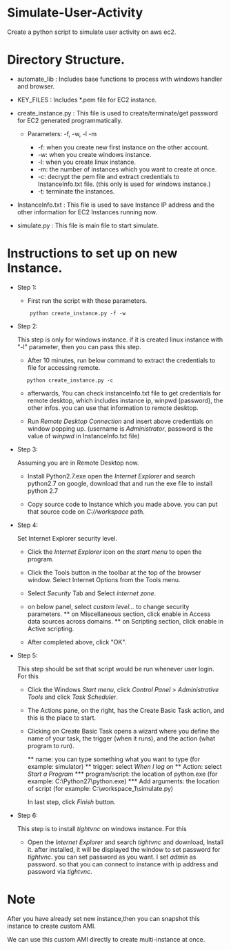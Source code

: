 # Simulate-User-Activity
Create a python script to simulate user activity on aws ec2.

# Directory Structure.

- automate_lib : Includes base functions to process with windows handler and browser.
- KEY_FILES : Includes *.pem file for EC2 instance.
- create_instance.py : This file is used to create/terminate/get password for EC2 generated programmatically.

    * Parameters: -f, -w, -l -m
        
        * -f: when you create new first instance on the other account.
        * -w: when you create windows instance.
        * -l: when you create linux instance.
        * -m: the number of instances which you want to create at once.
        * -c: decrypt the pem file and extract credentials to InstanceInfo.txt file. (this only is used for windows instance.)
        * -t: terminate the instances.
        
- InstanceInfo.txt : This file is used to save Instance IP address and the other information for EC2 Instances running now.
- simulate.py : This file is main file to start simulate.


# Instructions to set up on new Instance.

- Step 1: 
    
    * First run the script with these parameters.
        
    ```
        python create_instance.py -f -w
    ```
       
- Step 2:
    
    This step is only for windows instance. 
    if it is created linux instance with "-l" parameter, then you can pass this step.
    
    * After 10 minutes, run below command to extract the credentials to file for accessing remote.
     
     ```
        python create_instance.py -c
     ```
     
    * afterwards, You can check instanceInfo.txt file to get credentials for remote desktop, 
     which includes instance ip, winpwd (password), the other infos. you can use that information to remote desktop.
       
    * Run *Remote Desktop Connection* and insert above credentials on window popping up. 
    (username is *Administrator*, password is the value of *winpwd* in InstanceInfo.txt file)

- Step 3:
    
    Assuming you are in Remote Desktop now.
    
    * Install Python2.7.exe
        open the *Internet Explorer* and search python2.7 on google, download that and run the exe file to install python 2.7
        
    * Copy source code to Instance which you made above. you can put that source code on *C://workspace* path.
    
- Step 4:    

    Set Internet Explorer security level.
    
    * Click the *Internet Explorer* icon on the *start menu* to open the program.
    * Click the Tools button in the toolbar at the top of the browser window. Select Internet Options from the Tools menu.
    * Select *Security* Tab and Select *internet zone*.
    * on below panel, select *custom level...* to change security parameters.
        ** on Miscellaneous section, click enable in Access data sources across domains.
        ** on Scripting section, click enable in Active scripting.
        
    * After completed above, click "OK".
    
- Step 5:

    This step should be set that script would be run whenever user login.
    For this
    
    * Click the Windows *Start menu*, click *Control Panel* > *Administrative Tools* and click *Task Scheduler*.
    
    * The Actions pane, on the right, has the Create Basic Task action, and this is the place to start.
    
    * Clicking on Create Basic Task opens a wizard where you define the name of your task, the trigger (when it runs), and the action (what program to run).
    
        ** name: you can type something what you want to type (for example: simulator)
        ** trigger: select *When I log on*
        ** Action: select *Start a Program*
            *** program/script: the location of python.exe (for example: C:\Python27\python.exe)
            *** Add arguments: the location of script (for example: C:\workspace_1\simulate.py)
        
        In last step, click *Finish* button.
        
- Step 6:

    This step is to install *tightvnc* on windows instance.
    For this
    
    * Open the *Internet Explorer* and search *tightvnc* and download, Install it.
     after installed, it will be displayed the window to set password for *tightvnc*. you can set password as you want.
     I set *admin* as password. so that you can connect to instance with ip address and password via *tightvnc*.
     
# Note

After you have already set new instance,then you can snapshot this instance to create custom AMI.

We can use this custom AMI directly to create multi-instance at once.